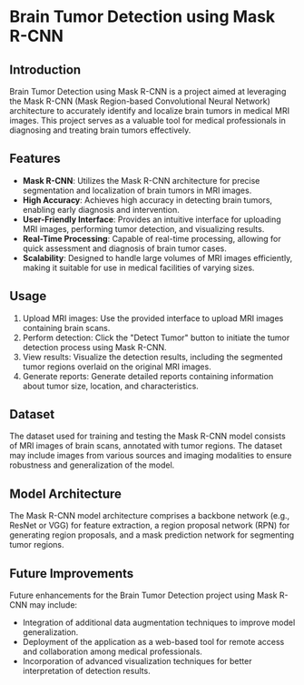 

# Brain Tumor Detection using Mask R-CNN

## Introduction

Brain Tumor Detection using Mask R-CNN is a project aimed at leveraging the Mask R-CNN (Mask Region-based Convolutional Neural Network) architecture to accurately identify and localize brain tumors in medical MRI images. This project serves as a valuable tool for medical professionals in diagnosing and treating brain tumors effectively.

## Features

- **Mask R-CNN**: Utilizes the Mask R-CNN architecture for precise segmentation and localization of brain tumors in MRI images.
- **High Accuracy**: Achieves high accuracy in detecting brain tumors, enabling early diagnosis and intervention.
- **User-Friendly Interface**: Provides an intuitive interface for uploading MRI images, performing tumor detection, and visualizing results.
- **Real-Time Processing**: Capable of real-time processing, allowing for quick assessment and diagnosis of brain tumor cases.
- **Scalability**: Designed to handle large volumes of MRI images efficiently, making it suitable for use in medical facilities of varying sizes.


## Usage

1. Upload MRI images: Use the provided interface to upload MRI images containing brain scans.
2. Perform detection: Click the "Detect Tumor" button to initiate the tumor detection process using Mask R-CNN.
3. View results: Visualize the detection results, including the segmented tumor regions overlaid on the original MRI images.
4. Generate reports: Generate detailed reports containing information about tumor size, location, and characteristics.

## Dataset

The dataset used for training and testing the Mask R-CNN model consists of MRI images of brain scans, annotated with tumor regions. The dataset may include images from various sources and imaging modalities to ensure robustness and generalization of the model.

## Model Architecture

The Mask R-CNN model architecture comprises a backbone network (e.g., ResNet or VGG) for feature extraction, a region proposal network (RPN) for generating region proposals, and a mask prediction network for segmenting tumor regions.

## Future Improvements

Future enhancements for the Brain Tumor Detection project using Mask R-CNN may include:
- Integration of additional data augmentation techniques to improve model generalization.
- Deployment of the application as a web-based tool for remote access and collaboration among medical professionals.
- Incorporation of advanced visualization techniques for better interpretation of detection results.

